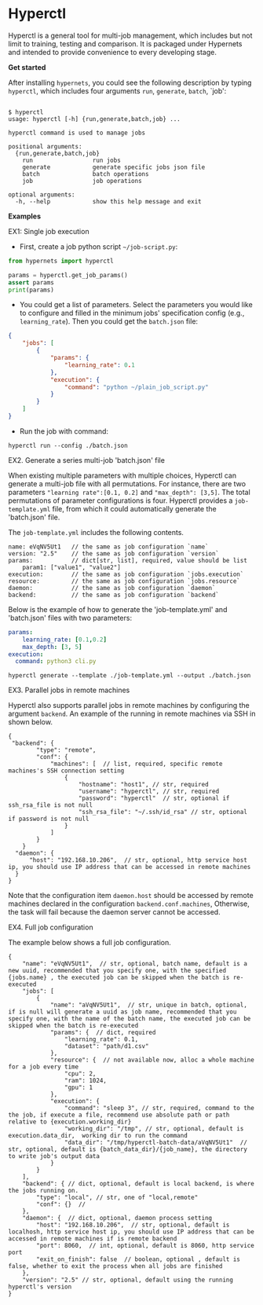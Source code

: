 # Hyperctl

Hyperctl is a general tool for multi-job management, which includes but not limit to training, testing and comparison. It is packaged under Hypernets and intended to provide convenience to every developing stage. 


**Get started**

After installing `hypernets`, you could see the following description by typing `hyperctl`, which includes four arguments  `run`, `generate`, `batch`, `job':
```shell

$ hyperctl
usage: hyperctl [-h] {run,generate,batch,job} ...

hyperctl command is used to manage jobs

positional arguments:
  {run,generate,batch,job}
    run                 run jobs
    generate            generate specific jobs json file
    batch               batch operations
    job                 job operations

optional arguments:
  -h, --help            show this help message and exit

```

**Examples**

EX1: Single job execution

- First, create a job python script `~/job-script.py`:
```python
from hypernets import hyperctl

params = hyperctl.get_job_params()
assert params
print(params)
```

- You could get a list of parameters. Select the parameters you would like to configure and filled in the minimum jobs' specification config (e.g., `learning_rate`). Then you could get the `batch.json` file:
```json
{
    "jobs": [
        {
            "params": {
                "learning_rate": 0.1
            },
            "execution": {
                "command": "python ~/plain_job_script.py"
            }
        }
    ]
}
```

- Run the job with command:
```shell
hyperctl run --config ./batch.json
```

EX2. Generate a series multi-job 'batch.json' file

When existing multiple parameters with multiple choices, Hyperctl can generate a multi-job file with all permutations. For instance, there are two parameters `"learning rate":[0.1, 0.2]` and `"max_depth": [3,5]`. The total permutations of parameter configurations is four. Hyperctl provides a `job-template.yml` file, from which it could automatically generate the 'batch.json' file.

The `job-template.yml` includes the following contents.
```
name: eVqNV5Ut1   // the same as job configuration `name`
version: "2.5"    // the same as job configuration `version`
params:           // dict[str, list], required, value should be list 
    param1: ["value1", "value2"]
execution:        // the same as job configuration `jobs.execution`
resource:         // the same as job configuration `jobs.resource`
daemon:           // the same as job configuration `daemon`
backend:          // the same as job configuration `backend`
```

Below is the example of how to generate the 'job-template.yml' and 'batch.json' files with two parameters:

```yaml
params:
    learning_rate: [0.1,0.2]
    max_depth: [3, 5]
execution:
  command: python3 cli.py
```

```shell
hyperctl generate --template ./job-template.yml --output ./batch.json
```


EX3. Parallel jobs in remote machines

Hyperctl also supports parallel jobs in remote machines by configuring the argument `backend`. An example of the running in remote machines via SSH in shown below.

```
{
 "backend": {
        "type": "remote",
        "conf": {
            "machines": [  // list, required, specific remote machines's SSH connection setting 
                {
                    "hostname": "host1", // str, required
                    "username": "hyperctl", // str, required
                    "password": "hyperctl"  // str, optional if ssh_rsa_file is not null
                    "ssh_rsa_file": "~/.ssh/id_rsa" // str, optional if password is not null
                }
            ]
        }
    }
  "daemon": {
      "host": "192.168.10.206",  // str, optional, http service host ip, you should use IP address that can be accessed in remote machines
  }
}
```

Note that the configuration item `daemon.host` should be accessed by remote machines declared in the configuration `backend.conf.machines`,
Otherwise, the task will fail because the daemon server cannot be accessed.


EX4. Full job configuration

The example below shows a full job configuration.
```
{
    "name": "eVqNV5Ut1",  // str, optional, batch name, default is a new uuid, recommended that you specify one, with the specified {jobs.name} , the executed job can be skipped when the batch is re-executed
    "jobs": [
        {
            "name": "aVqNV5Ut1",  // str, unique in batch, optional, if is null will generate a uuid as job name, recommended that you specify one, with the name of the batch name, the executed job can be skipped when the batch is re-executed
            "params": {  // dict, required
                "learning_rate": 0.1,
                "dataset": "path/d1.csv"
            },
            "resource": {  // not available now, alloc a whole machine for a job every time
                "cpu": 2,
                "ram": 1024,
                "gpu": 1
            },
            "execution": {
                "command": "sleep 3", // str, required, command to the the job, if execute a file, recommend use absolute path or path relative to {execution.working_dir}
                "working_dir": "/tmp", // str, optional, default is execution.data_dir,  working dir to run the command
                "data_dir": "/tmp/hyperctl-batch-data/aVqNV5Ut1"  // str, optional, default is {batch_data_dir}/{job_name}, the directory to write job's output data
            }
        }
    ],
    "backend": { // dict, optional, default is local backend, is where the jobs running on. 
        "type": "local", // str, one of "local,remote"
        "conf": {}  // 
    },
    "daemon": {  // dict, optional, daemon process setting
        "host": "192.168.10.206",  // str, optional, default is localhosh, http service host ip, you should use IP address that can be accessed in remote machines if is remote backend
        "port": 8060,  // int, optional, default is 8060, http service port
        "exit_on_finish": false  // boolean, optional , default is false, whether to exit the process when all jobs are finished
    },
    "version": "2.5" // str, optional, default using the running hyperctl's version
}
```
